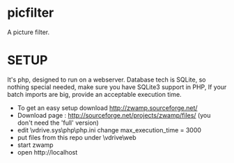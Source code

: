 picfilter
=========

A picture filter.

SETUP
=====
It's php, designed to run on a webserver. Database tech is SQLite, so nothing special needed, make sure you have SQLite3 support in PHP, If your batch imports are big, provide an acceptable execution time.

* To get an easy setup download http://zwamp.sourceforge.net/ 
* Download page : http://sourceforge.net/projects/zwamp/files/ (you don't need the 'full' version)
* edit \vdrive\.sys\php\php.ini change max_execution_time = 3000
* put files from this repo under \vdrive\web
* start zwamp
* open http://localhost
